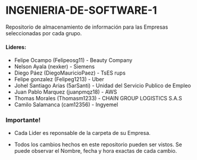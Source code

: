 # INGENIERIA-DE-SOFTWARE-1
Repositorio de almacenamiento de información para las Empresas seleccionadas por cada grupo.

#### Lideres:

 - Felipe Ocampo (Felipeosg11) - Beauty Company
 - Nelson Ayala (nexker) - Siemens
 - Diego Páez (DiegoMauricioPaez) - TsES rups
 - Felipe gonzalez (Felipeg1213) - Uber 
 - Johel Santiago Arias (5arSanti) - Unidad del Servicio Publico de Empleo 
 - Juan Pablo Marquez (juanpmqz18) - AWS
 - Thomas Morales (Thomasm1233) - CHAIN GROUP LOGISTICS S.A.S
 - Camilo Salamanca (cam12356) - Ingyemel
 
### Importante!
- Cada Lider es reponsable de la carpeta de su Empresa.

- Todos los cambios hechos en este repositorio pueden ser vistos. Se puede observar el Nombre, fecha y hora exactas de cada cambio.
